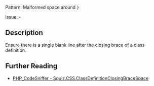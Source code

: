 Pattern: Malformed space around `}`

Issue: -

## Description

Ensure there is a single blank line after the closing brace of a class definition.

## Further Reading

* [PHP_CodeSniffer - Squiz.CSS.ClassDefinitionClosingBraceSpace](https://github.com/squizlabs/PHP_CodeSniffer/blob/master/src/Standards/Squiz/Sniffs/CSS/ClassDefinitionClosingBraceSpaceSniff.php)